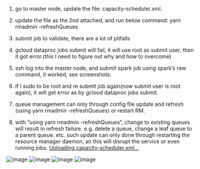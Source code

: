 
1. go to master node, update the file: capacity-scheduler.xml.
   
3. update the file as the 2nd attached, and run below command: yarn rmadmin -refreshQueues
4. submit job to validate, there are a lot of pitfalls
  2. gcloud dataproc jobs submit will fail, it will use root as submit user, then it got error.(this I need to figure out why and how to overcome)
  3. ssh log into the master node, and submit spark job using spark’s raw command, it worked, see screenshots.
  4. if I sudo to be root and re submit job again(now submit user is root again), it will get error as by gcloud dataproc jobs submit.
  5. queue management can only through config file update and refresh (using yarn rmadmin -refreshQueues) or restart RM.
  6. with “using yarn rmadmin -refreshQueues“, change to existing queues will result in refresh failure. e.g. delete a queue, change a leaf queue to a parent queue. etc. such update can only done through restarting the resource manager daemon, an this will disrupt the service or even running jobs.
[Uploading capacity-scheduler.xml…]()

![image](https://github.com/user-attachments/assets/4f06e2e3-b556-4213-8c1b-e665b6843c54)
![image](https://github.com/user-attachments/assets/b882c7ef-e805-4c3b-84cf-f334342f82f5)
![image](https://github.com/user-attachments/assets/01966f74-9b45-4190-948a-51402c5a6354)
![image](https://github.com/user-attachments/assets/1725064a-492e-42be-ada0-9a3d308ac71d)

